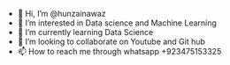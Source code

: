 - 👋 Hi, I’m @hunzainawaz
- 👀 I’m interested in Data science and Machine Learning 
- 🌱 I’m currently learning Data Science 
- 💞️ I’m looking to collaborate on Youtube and Git hub
- 📫 How to reach me through whatsapp +923475153325

